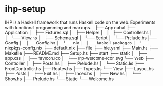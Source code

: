 # ihp-setup

IHP is a Haskell framework that runs Haskell code on the web. Experiments with functional programming and markups.
.
├── App.cabal
├── Application
│   ├── Fixtures.sql
│   ├── Helper
│   │   ├── Controller.hs
│   │   └── View.hs
│   ├── Schema.sql
│   └── Script
│       └── Prelude.hs
├── Config
│   ├── Config.hs
│   └── nix
│       ├── haskell-packages
│       └── nixpkgs-config.nix
├── default.nix
├── file
├── hie.yaml
├── Main.hs
├── Makefile
├── README.md
├── Setup.hs
├── start
├── static
│   ├── app.css
│   ├── favicon.ico
│   └── ihp-welcome-icon.svg
└── Web
    ├── Controller
    │   ├── Posts.hs
    │   ├── Prelude.hs
    │   └── Static.hs
    ├── FrontController.hs
    ├── Routes.hs
    ├── Types.hs
    └── View
        ├── Layout.hs
        ├── Posts
        │   ├── Edit.hs
        │   ├── Index.hs
        │   ├── New.hs
        │   └── Show.hs
        ├── Prelude.hs
        └── Static
            └── Welcome.hs
